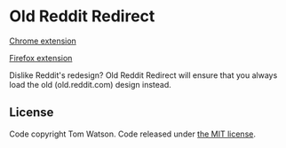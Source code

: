 # Old Reddit Redirect

[Chrome extension](https://chrome.google.com/webstore/detail/old-reddit-redirect/dneaehbmnbhcippjikoajpoabadpodje)

[Firefox extension](https://addons.mozilla.org/en-GB/firefox/addon/old-reddit-redirect/)

Dislike Reddit's redesign? Old Reddit Redirect will ensure that you always load the old (old.reddit.com) design instead.

## License

Code copyright Tom Watson. Code released under [the MIT license](LICENSE.txt).
